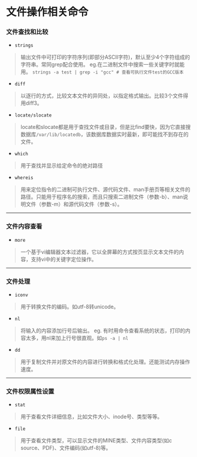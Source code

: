 # 文件操作相关命令

### 文件查找和比较

- ` strings `

> 输出文件中可打印的字符序列(即部分ASCII字符)，默认至少4个字符组成的字符串。常同grep配合使用。
eg.在二进制文件中搜索一些关键字时就能用。
` strings -a test | grep -i "gcc" # 查看可执行文件test的GCC版本 `

- ` diff `

> 以逐行的方式，比较文本文件的异同处，以指定格式输出。比较3个文件得用diff3。

- `locate/slocate`

> locate和slocate都是用于查找文件或目录，但是比find要快，因为它直接搜数据库`/var/lib/locatedb`，该数据库数据实时最新，即可能找不到存在的文件。

- `which`

> 用于查找并显示给定命令的绝对路径

- `whereis`

>  用来定位指令的二进制可执行文件、源代码文件、man手册页等相关文件的路径。只能用于程序名的搜索，而且只搜索二进制文件（参数-b）、man说明文件（参数-m）和源代码文件（参数-s）。


-----
### 文件内容查看

- `more`

> 一个基于vi编辑器文本过滤器，它以全屏幕的方式按页显示文本文件的内容，支持vi中的关键字定位操作。


-----
### 文件处理

- `iconv`

> 用于转换文件的编码。如utf-8转unicode。

- `nl`

> 将输入的内容添加行号后输出。
> eg. 有时用命令查看系统的状态，打印的内容太多，用nl来加上行号很直观。如`ps -a | nl`

- `dd`

> 用于复制文件并对原文件的内容进行转换和格式化处理。还能测试内存操作速度。


-----
### 文件权限属性设置

- `stat`

> 用于查看文件详细信息，比如文件大小、inode号、类型等等。

- `file`

> 用于查看文件类型，可以显示文件的MINE类型、文件内容类型(如c source、PDF)、文件编码(如utf-8)等。








